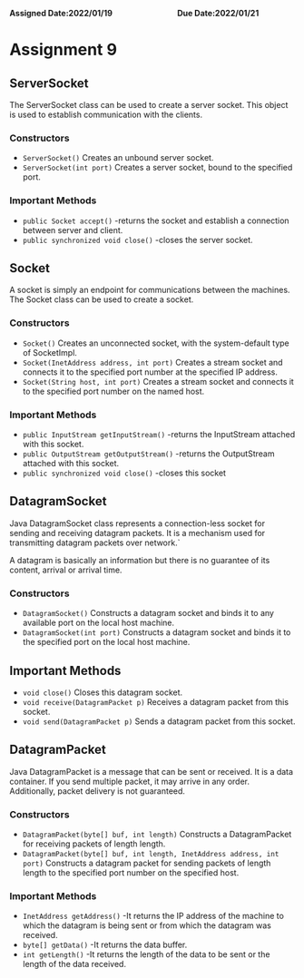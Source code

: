 **Assigned Date:2022/01/19** &nbsp;  &nbsp;  &nbsp;  &nbsp;  &nbsp;  &nbsp;  &nbsp;  &nbsp;  &nbsp;  &nbsp;  &nbsp;  &nbsp;  &nbsp;  &nbsp; **Due Date:2022/01/21**
# Assignment 9
## ServerSocket
The ServerSocket class can be used to create a server socket. This object is used to establish communication with the clients.
### Constructors
* `ServerSocket()`
Creates an unbound server socket.
* `ServerSocket(int port)`
Creates a server socket, bound to the specified port.
### Important Methods
* `public Socket accept()`	-returns the socket and establish a connection between server and client.
* `public synchronized void close()`	-closes the server socket.
## Socket
A socket is simply an endpoint for communications between the machines. The Socket class can be used to create a socket.
### Constructors
* `Socket()` Creates an unconnected socket, with the system-default type of SocketImpl.
* `Socket(InetAddress address, int port)` Creates a stream socket and connects it to the specified port number at the specified IP address.
* `Socket(String host, int port)` Creates a stream socket and connects it to the specified port number on the named host.
### Important Methods
* `public InputStream getInputStream()`	-returns the InputStream attached with this socket.
* `public OutputStream getOutputStream()`	-returns the OutputStream attached with this socket.
* `public synchronized void close()`	-closes this socket

## DatagramSocket
Java DatagramSocket class represents a connection-less socket for sending and receiving datagram packets. It is a mechanism used for transmitting datagram packets over network.`

A datagram is basically an information but there is no guarantee of its content, arrival or arrival time.

### Constructors
* `DatagramSocket()` Constructs a datagram socket and binds it to any available port on the local host machine.
* 	`DatagramSocket(int port)` Constructs a datagram socket and binds it to the specified port on the local host machine.
## Important Methods
* `void	close()`
Closes this datagram socket.
* `void	receive(DatagramPacket p)`
Receives a datagram packet from this socket.
* `void	send(DatagramPacket p)`
Sends a datagram packet from this socket.
## DatagramPacket
Java DatagramPacket is a message that can be sent or received. It is a data container. If you send multiple packet, it may arrive in any order. Additionally, packet delivery is not guaranteed.
### Constructors
* `DatagramPacket(byte[] buf, int length)` Constructs a DatagramPacket for receiving packets of length length.
* `DatagramPacket(byte[] buf, int length, InetAddress address, int port)` Constructs a datagram packet for sending packets of length length to the specified port number on the specified host.
### Important Methods
* `InetAddress getAddress()`	-It returns the IP address of the machine to which the datagram is being sent or from which the datagram was received.
* `byte[] getData()`	-It returns the data buffer.
* `int getLength()`	-It returns the length of the data to be sent or the length of the data received.
